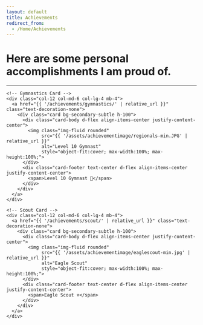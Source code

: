```yaml
---
layout: default
title: Achievements
redirect_from:
  - /Home/Achievements
---
```


<div class="text-center">
  <h1>Here are some personal accomplishments I am proud of.</h1>
</div>
<hr/>

<div class="container">
  <div class="row justify-content-center">

    <!-- Gymnastics Card -->
    <div class="col-12 col-md-6 col-lg-4 mb-4">
      <a href="{{ '/achievements/gymnastics/' | relative_url }}" class="text-decoration-none">
        <div class="card bg-secondary-subtle h-100">
          <div class="card-body d-flex align-items-center justify-content-center">
            <img class="img-fluid rounded"
                 src="{{ '/assets/achievementimage/regionals-min.JPG' | relative_url }}"
                 alt="Level 10 Gymnast"
                 style="object-fit:cover; max-width:100%; max-height:100%;">
          </div>
          <div class="card-footer text-center d-flex align-items-center justify-content-center">
            <span>Level 10 Gymnast 💪</span>
          </div>
        </div>
      </a>
    </div>

    <!-- Scout Card -->
    <div class="col-12 col-md-6 col-lg-4 mb-4">
      <a href="{{ '/achievements/scout/' | relative_url }}" class="text-decoration-none">
        <div class="card bg-secondary-subtle h-100">
          <div class="card-body d-flex align-items-center justify-content-center">
            <img class="img-fluid rounded"
                 src="{{ '/assets/achievementimage/eaglescout-min.jpg' | relative_url }}"
                 alt="Eagle Scout"
                 style="object-fit:cover; max-width:100%; max-height:100%;">
          </div>
          <div class="card-footer text-center d-flex align-items-center justify-content-center">
            <span>Eagle Scout ⚜</span>
          </div>
        </div>
      </a>
    </div>

  </div>
</div>
